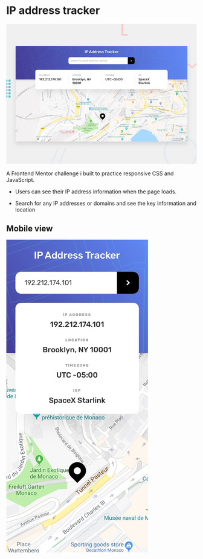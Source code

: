 # IP address tracker

![Design preview for the IP address tracker coding challenge](./images/desktop-preview.jpg)

A Frontend Mentor challenge i built to practice responsive CSS and JavaScript.

- Users can see their IP address information when the page loads.

- Search for any IP addresses or domains and see the key information and location

## Mobile view

![mobile](./images/mobile-design.jpg)
